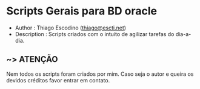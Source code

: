 # Scripts Gerais para BD oracle

- Author       : Thiago Escodino (thiago@escti.net)
- Description  : Scripts criados com o intuito de agilizar tarefas do dia-a-dia.
## ~> ATENÇÃO      
Nem todos os scripts foram criados por mim. Caso seja o autor e queira os devidos créditos favor entrar em contato. 

